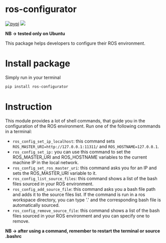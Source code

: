 # ros-configurator
[![pypi](https://img.shields.io/pypi/v/ros-configurator.svg)](https://pypi.org/project/ros-configurator/)
![](https://travis-ci.com/micheleantonazzi/ros_configurator.svg?branch=main)

**NB -> tested only on Ubuntu**

This package helps developers to configure their ROS environment.

# Install package

Simply run in your terminal

```bash
pip install ros-configurator
```

# Instruction

This module provides a lot of shell commands, that guide you in the configuration of the ROS environment. Run one of the following commands in a terminal:

* ```ros_config_set_ip_localhost```: this command sets ```ROS_MASTER_URI=http://127.0.0.1:11311/``` and ```ROS_HOSTNAME=127.0.0.1```.
* ```ros_config_set_ip:``` you can use this command to set the ROS_MASTER_URI and ROS_HOSTNAME variables to the current machine IP in the local network.
* ```ros_config_set_ros_master_uri```: this command asks you for an IP and sets the ROS_MASTER_URI variable to it.
* ```ros_config_list_source_files```: this command shows a list of the bash files sourced in your ROS environment.
* ```ros_config_add_source_file```: this command asks you a bash file path and adds it to the source files list. If the command is run in a ros workspace directory, you can type '.' and the corresponding bash file is automatically sourced.
* ```ros_config_remove_source_file```: this command shows a list of the bash files sourced in your ROS environment and you can specify one to remove.

**NB -> after using a command, remember to restart the terminal or source .bashrc**
